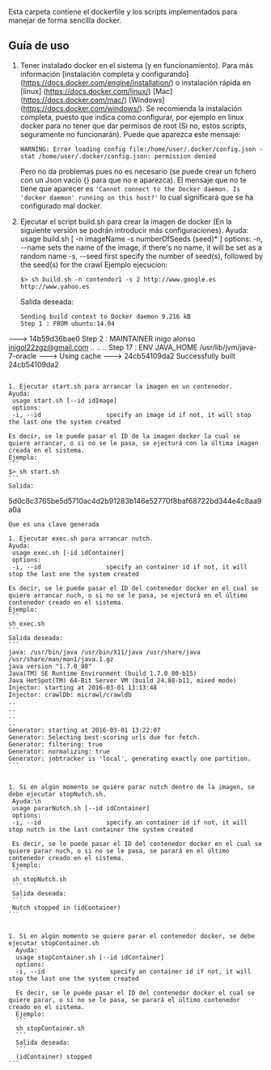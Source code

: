 Esta carpeta contiene el dockerfile y los scripts implementados para manejar de forma sencilla docker.

## Guía de uso

1. Tener instalado docker en el sistema (y en funcionamiento). Para más información [instalación completa y configurando] (https://docs.docker.com/engine/installation/) o instalación rápida en [linux] (https://docs.docker.com/linux/) [Mac] (https://docs.docker.com/mac/) [Windows] (https://docs.docker.com/windows/).  Se recomienda la instalación completa, puesto que indica como configurar, por ejemplo en linux docker para no tener que dar permisos de root (Si no, estos scripts, seguramente no funcionarán).
   Puede que aparezca este mensaje:
   ```
   WARNING: Error loading config file:/home/user/.docker/config.json - stat /home/user/.docker/config.json: permission denied
   ```

   Pero no da problemas pues no es necesario (se puede crear un fchero con un Json vacío {}  para que no e aparezca).
   El mensaje que no te tiene que aparecer es `'Cannot connect to the Docker daemon. Is 'docker daemon' running on this host?'` lo cual significará que se ha configurado mal docker.


1. Ejecutar el script build.sh para crear la imagen de docker (En la siguiente versión se podrán introducir más configuraciones).
   Ayuda:
   usage build.sh [ -n imageName -s numberOfSeeds (seed)* ]
    options:
    -n, --name                  sets the name of the image, if there's no name, it will be set as a random name
    -s, --seed                  first specify the number of seed(s), followed by the seed(s) for the crawl
   Ejemplo ejecucion:
   ```
   $> sh build.sh -n contendor1 -s 2 http://www.google.es http://www.yahoo.es
   ```
   Salida deseada:
   ```
   Sending build context to Docker daemon 9.216 kB
   Step 1 : FROM ubuntu:14.04
  ---> 14b59d36bae0
   Step 2 : MAINTAINER inigo alonso <inigol22zgz@gmail.com>
   ..
   ..
   ..
   Step 17 : ENV JAVA_HOME /usr/lib/jvm/java-7-oracle
   ---> Using cache
   ---> 24cb54109da2
   Successfully built 24cb54109da2
   ````

1. Ejecutar start.sh para arrancar la imagen en un contenedor.
   Ayuda:
    usage start.sh [--id idImage]
    options:
    -i, --id                  specify an image id if not, it will stop the last one the system created

   Es decir, se le puede pasar el ID de la imagen docker la cual se quiere arrancar, o si no se le pasa, se ejecturá con la última imagen creada en el sistema.
   Ejemplo:
   ```
   $> sh start.sh
   ```
   Salida:
   ````
   5d0c8c3765be5d5710ac4d2b91283b146e52770f8baf68722bd344e4c8aa9a0a
   ````
   Que es una clave generada

1. Ejecutar exec.sh para arrancar nutch.
   Ayuda:
    usage exec.sh [-id idContainer]
    options:
    -i, --id                  specify an container id if not, it will stop the last one the system created

   Es decir, se le puede pasar el ID del contenedor docker en el cual se quiere arrancar nuch, o si no se le pasa, se ejecturá en el último contenedor creado en el sistema.
   Ejemplo:
   ```
   sh exec.sh
   ```
   Salida deseada:
   ```
   java: /usr/bin/java /usr/bin/X11/java /usr/share/java /usr/share/man/man1/java.1.gz
   java version "1.7.0_80"
   Java(TM) SE Runtime Environment (build 1.7.0_80-b15)
   Java HotSpot(TM) 64-Bit Server VM (build 24.80-b11, mixed mode)
   Injector: starting at 2016-03-01 13:13:48
   Injector: crawlDb: micrawl/crawldb
   ..
   ..
   ..
   ..
   Generator: starting at 2016-03-01 13:22:07
   Generator: Selecting best-scoring urls due for fetch.
   Generator: filtering: true
   Generator: normalizing: true
   Generator: jobtracker is 'local', generating exactly one partition.
 ```


 1. Si en algún momento se quiere parar nutch dentro de la imagen, se debe ejecutar stopNutch.sh.
    Ayuda:\n
    usage pararNutch.sh [--id idContainer]
    options:
    -i, --id                  specify an container id if not, it will stop nutch in the last container the system created

    Es decir, se le puede pasar el ID del contenedor docker en el cual se quiere parar nuch, o si no se le pasa, se parará en el último contenedor creado en el sistema.
    Ejemplo:
    ```
    sh stopNutch.sh
    ```
    Salida deseada:
    ```
    Nutch stopped in (idContainer)
  ```


  1. Si en algún momento se quiere parar el contenedor docker, se debe ejecutar stopContainer.sh
     Ayuda:
     usage stopContainer.sh [--id idContainer]
     options:
     -i, --id                  specify an container id if not, it will stop the last one the system created

     Es decir, se le puede pasar el ID del contenedor docker el cual se quiere parar, o si no se le pasa, se parará el último contenedor creado en el sistema.
     Ejemplo:
     ```
     sh stopContainer.sh
     ```
     Salida deseada:
     ```
     (idContainer) stopped
   ```
